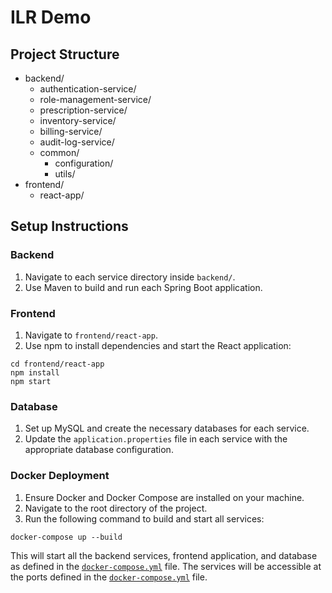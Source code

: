 # ILR Demo

## Project Structure

- backend/
  - authentication-service/
  - role-management-service/
  - prescription-service/
  - inventory-service/
  - billing-service/
  - audit-log-service/
  - common/
    - configuration/
    - utils/
- frontend/
  - react-app/

## Setup Instructions

### Backend

1. Navigate to each service directory inside `backend/`.
2. Use Maven to build and run each Spring Boot application.

### Frontend

1. Navigate to `frontend/react-app`.
2. Use npm to install dependencies and start the React application:

```
cd frontend/react-app
npm install
npm start
```

### Database

1. Set up MySQL and create the necessary databases for each service.
2. Update the `application.properties` file in each service with the appropriate database configuration.

### Docker Deployment

1. Ensure Docker and Docker Compose are installed on your machine.
2. Navigate to the root directory of the project.
3. Run the following command to build and start all services:

```
docker-compose up --build
```

This will start all the backend services, frontend application, and database as defined in the [`docker-compose.yml`](./docker-compose.yml") file. The services will be accessible at the ports defined in the [`docker-compose.yml`](./docker-compose.yml") file.
